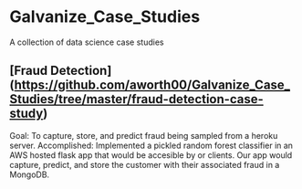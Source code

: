 # Galvanize_Case_Studies
A collection of data science case studies

## [Fraud Detection] (https://github.com/aworth00/Galvanize_Case_Studies/tree/master/fraud-detection-case-study)
Goal: To capture, store, and predict fraud being sampled from a heroku server. 
Accomplished: Implemented a pickled random forest classifier in an AWS hosted flask app that would be accesible by or clients. Our app would capture, predict, and store the customer with their associated fraud in a MongoDB.
